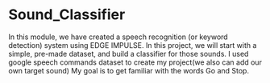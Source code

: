 # Sound_Classifier

In this module, we have created a speech recognition (or keyword detection) system using EDGE IMPULSE. In this project, we will start with a simple, pre-made dataset, and build a classifier for those sounds. I used google speech commands dataset to create my project(we also can add our own target sound)
My goal is to get familiar with the words Go and Stop.
